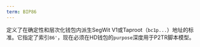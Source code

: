 ```yaml
---
term: BIP86
---
```


定义了在确定性和层次化钱包内派生SegWit V1或Taproot（`bc1p...`）地址的标准。它指定了索引`86'`，现在必须在HD钱包的`purpose`深度用于P2TR脚本模型。